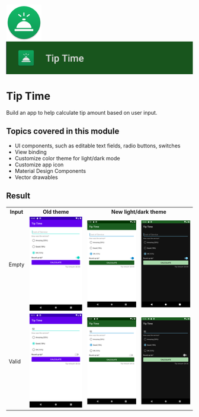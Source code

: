![ic_launcher_tiptime](src/main/res/mipmap-xhdpi/ic_launcher_tiptime_round.png?raw=true) ![ic_launcher_tiptime](images/Screenshot_20220712_082447.png?raw=true)

# Tip Time

Build an app to help calculate tip amount based on user input.

## Topics covered in this module

- UI components, such as editable text fields, radio buttons, switches
- View binding
- Customize color theme for light/dark mode
- Customize app icon
- Material Design Components
- Vector drawables

## Result

<table>
  <tr>
    <th>Input</th>
    <th>Old theme</th>
    <th colspan="2">New light/dark theme</th>
  </tr>
  <tr>
    <td>
      Empty
    </td>
    <td>
      <img src="images/Screenshot_20220711_101252.png?raw=true" />
    </td>
    <td>
      <img src="images/Screenshot_20220711_095945.png?raw=true" />
    </td>
    <td>
      <img src="images/Screenshot_20220711_100433.png?raw=true" />
    </td>
  </tr>
  <tr>
    <td>
      Valid
    </td>
    <td>
      <img src="images/Screenshot_20220711_101144.png?raw=true" />
    </td>
    <td>
      <img src="images/Screenshot_20220711_100153.png?raw=true" />
    </td>
    <td>
      <img src="images/Screenshot_20220711_100545.png?raw=true" />
    </td>
</table>
